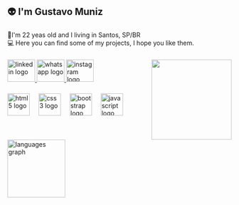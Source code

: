 <h2 align="left">👽 I'm Gustavo Muniz</h2>

###

<p align="left">🧐I'm 22 yeas old and I living in Santos, SP/BR <br>💻 Here you can find some of my projects, I hope you like them.</p>

###

<img align="right" height="180" src="https://media1.giphy.com/media/v1.Y2lkPTc5MGI3NjExd21iNjloN2RoMzU4MGVqNXJxdWNqZ2tmOTZkcGZnMTA0eDJmcjR3NCZlcD12MV9pbnRlcm5hbF9naWZfYnlfaWQmY3Q9Zw/2IudUHdI075HL02Pkk/giphy.gif"  />

###

<div align="left">
  <a href="https://www.linkedin.com/in/gustavomunizdr/" target="_blank">
    <img src="https://raw.githubusercontent.com/maurodesouza/profile-readme-generator/master/src/assets/icons/social/linkedin/default.svg" width="62" height="50" alt="linkedin logo"  />
  </a>
  <a href="https://whatsa.me/5513997947074/?t=Gostei%20do%20seu%20perfil,%20gostaria%20de%20agendar%20uma%20entrevista%20%F0%9F%99%82" target="_blank">
    <img src="https://raw.githubusercontent.com/maurodesouza/profile-readme-generator/master/src/assets/icons/social/whatsapp/default.svg" width="62" height="50" alt="whatsapp logo"  />
  </a>
  <a href="https://www.instagram.com/gmuniz013/" target="_blank">
    <img src="https://raw.githubusercontent.com/maurodesouza/profile-readme-generator/master/src/assets/icons/social/instagram/default.svg" width="62" height="50" alt="instagram logo"  />
  </a>
</div>

###

<div align="left">
  <img src="https://cdn.jsdelivr.net/gh/devicons/devicon/icons/html5/html5-plain.svg" height="50" alt="html5 logo"  />
  <img width="12" />
  <img src="https://cdn.jsdelivr.net/gh/devicons/devicon/icons/css3/css3-plain.svg" height="50" alt="css3 logo"  />
  <img width="12" />
  <img src="https://cdn.jsdelivr.net/gh/devicons/devicon/icons/bootstrap/bootstrap-original.svg" height="50" alt="bootstrap logo"  />
  <img width="12" />
  <img src="https://cdn.jsdelivr.net/gh/devicons/devicon/icons/javascript/javascript-plain.svg" height="50" alt="javascript logo"  />
</div>

###

<br clear="both">

<div align="left">
  <img src="https://github-readme-stats.vercel.app/api/top-langs?username=devmuniz&locale=en&hide_title=false&layout=compact&card_width=320&langs_count=5&theme=shades-of-purple&hide_border=false&order=2" height="130" alt="languages graph" />
</div>

###
